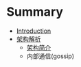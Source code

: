 # Summary

* [Introduction](README.md)
* [架构解析](chapter1.md)
   * [架构简介](jia_gou_jian_jie.md)
   * 内部通信(gossip)

